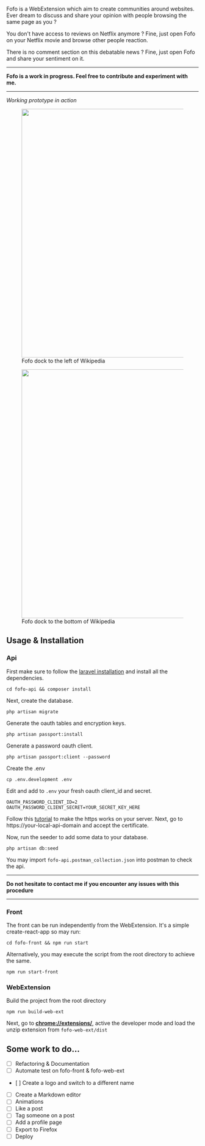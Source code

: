 Fofo is a WebExtension which aim to create communities around websites. Ever dream to discuss and share your opinion with people browsing the same page as you ? 

You don't have access to reviews on Netflix anymore ? Fine, just open Fofo on your Netflix movie and browse other people reaction.

There is no comment section on this debatable news ? Fine, just open Fofo and share your sentiment on it.

---

**Fofo is a work in progress. Feel free to contribute and experiment with me.**

---

*Working prototype in action*

<figure><img src="https://blog.karlidev.fr/images/web-extension/sidebar-panel.png" width="650">
<figcaption>Fofo dock to the left of Wikipedia</figcaption>
</figure>

<figure><img src="https://blog.karlidev.fr/images/web-extension/bottom-panel.png" width="650">
<figcaption>Fofo dock to the bottom of Wikipedia</figcaption>
</figure>

## Usage & Installation

### Api

First make sure to follow the [laravel installation](https://laravel.com/docs/5.6/homestead) and install all the dependencies.

`cd fofo-api && composer install`

Next, create the database.

`php artisan migrate`

Generate the oauth tables and encryption keys.

`php artisan passport:install`

Generate a password oauth client. 

`php artisan passport:client --password`

Create the .env

`cp .env.development .env`

Edit and add to `.env` your fresh oauth client_id and secret.

```
OAUTH_PASSWORD_CLIENT_ID=2
OAUTH_PASSWORD_CLIENT_SECRET=YOUR_SECRET_KEY_HERE
```

Follow this [tutorial](https://medium.com/@adnanxteam/how-to-setup-https-with-laravel-homestead-ad7915470fa8) to make the https works on your server. Next, go to https://your-local-api-domain and accept the certificate.

Now, run the seeder to add some data to your database.

`php artisan db:seed`

You may import `fofo-api.postman_collection.json` into postman to check the api.

---

**Do not hesitate to contact me if you encounter any issues with this procedure**

---

### Front

The front can be run independently from the WebExtension. It's a simple create-react-app so may run:

`cd fofo-front && npm run start`

Alternatively, you may execute the script from the root directory to achieve the same.

`npm run start-front`

### WebExtension

Build the project from the root directory

`npm run build-web-ext`

Next, go to **[chrome://extensions/](chrome://extensions/)**, active the developer mode and load the unzip extension from `fofo-web-ext/dist`


## Some work to do...

- [ ] Refactoring & Documentation
- [ ] Automate test on fofo-front & fofo-web-ext
- [ ] Create a logo and switch to a different name
- [ ] Create a Markdown editor
- [ ] Animations
- [ ] Like a post
- [ ] Tag someone on a post
- [ ] Add a profile page   
- [ ] Export to Firefox
- [ ] Deploy
